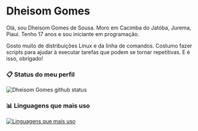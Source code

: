 # Dheisom Gomes

Olá, sou Dheisom Gomes de Sousa. Moro em Cacimba do Jatóba, Jurema, Piauí. Tenho 17 anos e sou iniciante em programação.

Gosto muito de distribuições Linux e da linha de comandos. Costumo fazer scripts para ajudar à executar tarefas que podem se tornar repetitivas. E é isso, obrigado!

### :clipboard: Status do meu perfil

![Dheisom Gomes github status](https://github-readme-stats.vercel.app/api?username=dheisom-gomes&show_icons=true&theme=dracula&hide_title=true)

### :bar_chart: Linguagens que mais uso

[![Linguagens que mais uso](https://github-readme-stats.vercel.app/api/top-langs/?username=dheisom-gomes&theme=dracula&hide_title=true)](https://github.com/anuraghazra/github-readme-stats)
